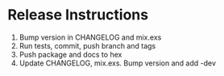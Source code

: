# Release Instructions

  1. Bump version in CHANGELOG and mix.exs
  2. Run tests, commit, push branch and tags
  3. Push package and docs to hex
  4. Update CHANGELOG, mix.exs. Bump version and add -dev